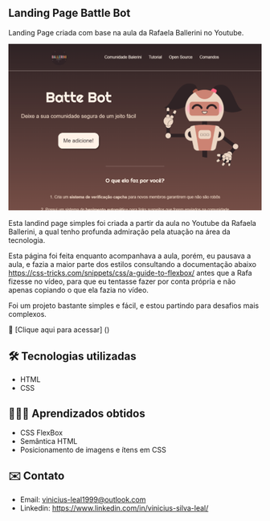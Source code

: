 ## Landing Page Battle Bot

Landing Page criada com base na aula da Rafaela Ballerini no Youtube.

![preview](image/.github/preview.png)

Esta landind page simples foi criada a partir da aula no Youtube da Rafaela Ballerini, a qual tenho profunda admiração pela atuação na área da tecnologia.

Esta página foi feita enquanto acompanhava a aula, porém, eu pausava a aula, e fazia a maior parte dos estilos consultando a documentação abaixo https://css-tricks.com/snippets/css/a-guide-to-flexbox/ antes que a Rafa fizesse no vídeo, para que eu tentasse fazer por conta própria e não apenas copiando o que ela fazia no vídeo.

Foi um projeto bastante simples e fácil, e estou partindo para desafios mais complexos.


🔗 [Clique aqui para acessar] ()

## 🛠️ Tecnologias utilizadas

- HTML
- CSS

## 👨🏻‍💻 Aprendizados obtidos

- CSS FlexBox
- Semântica HTML
- Posicionamento de imagens e ítens em CSS


## ✉️ Contato
- Email: vinicius-leal1999@outlook.com
- Linkedin: https://www.linkedin.com/in/vinicius-silva-leal/